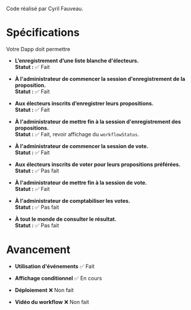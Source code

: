 Code réalisé par Cyril Fauveau.

# Spécifications

Votre Dapp doit permettre

- **L’enregistrement d’une liste blanche d'électeurs.**  
  **Statut :** ✅ Fait  

- **À l'administrateur de commencer la session d'enregistrement de la proposition.**  
  **Statut :** ✅ Fait  

- **Aux électeurs inscrits d’enregistrer leurs propositions.**  
  **Statut :** ✅ Fait  

- **À l'administrateur de mettre fin à la session d'enregistrement des propositions.**  
  **Statut :** ✅ Fait, revoir affichage du `workflowStatus`.  

- **À l'administrateur de commencer la session de vote.**  
  **Statut :** ✅ Fait  

- **Aux électeurs inscrits de voter pour leurs propositions préférées.**  
  **Statut :** ✅ Pas fait  

- **À l'administrateur de mettre fin à la session de vote.**  
  **Statut :** ✅ Fait  

- **À l'administrateur de comptabiliser les votes.**  
  **Statut :** ✅ Pas fait  

- **À tout le monde de consulter le résultat.**  
  **Statut :** ✅ Pas fait

# Avancement

- **Utilisation d'événements**
  ✅ Fait

- **Affichage conditionnel**
  ✅ En cours

- **Déploiement**
  ❌ Non fait

- **Vidéo du workflow**
  ❌ Non fait


